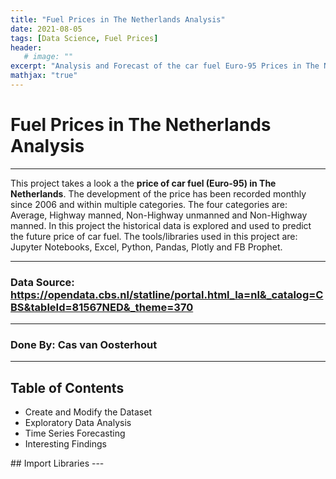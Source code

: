 ```yaml
---
title: "Fuel Prices in The Netherlands Analysis"
date: 2021-08-05
tags: [Data Science, Fuel Prices]
header:
   # image: ""
excerpt: "Analysis and Forecast of the car fuel Euro-95 Prices in The Netherlands"
mathjax: "true"
---
```

# Fuel Prices in The Netherlands Analysis
---
This project takes a look a the **price of car fuel (Euro-95) in The Netherlands**. The development of the price has been recorded monthly since 2006 and within multiple categories. The four categories are: Average, Highway manned, Non-Highway unmanned and Non-Highway manned. In this project the historical data is explored and used to predict the future price of car fuel. 
The tools/libraries used in this project are: Jupyter Notebooks, Excel, Python, Pandas, Plotly and FB Prophet.
___
### Data Source: https://opendata.cbs.nl/statline/portal.html_la=nl&_catalog=CBS&tableId=81567NED&_theme=370
___
### Done By: Cas van Oosterhout
___
## Table of Contents
<ul>
<li> Create and Modify the Dataset </li>
<li> Exploratory Data Analysis </li>
<li> Time Series Forecasting </li>
<li> Interesting Findings </li>
</ul>
## Import Libraries 
---
<script src="https://gist.github.com/CasvanOosterhout/e05fb4bb1d6aba609e905df21a5b9ab0.js"></script>
